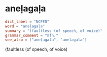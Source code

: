 # aneḷagaḷa

``` toml
dict_label = "NCPED"
word = "aneḷagaḷa"
summary = "(faultless (of speech, of voice)"
grammar_comment = "mfn."
see_also = ["aneḷagala", "anelagala"]
```

(faultless (of speech, of voice)

